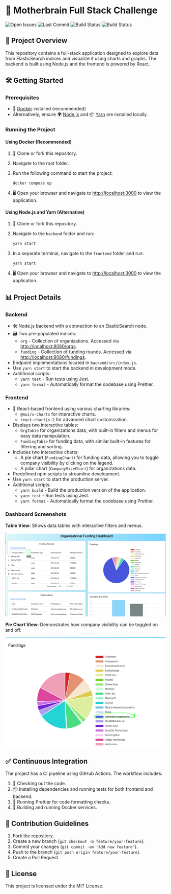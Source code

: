 # 🚀 Motherbrain Full Stack Challenge

![Open Issues](https://img.shields.io/github/issues/Jagoda11/Motherbrain?style=flat-square&color=orange)
![Last Commit](https://img.shields.io/github/last-commit/Jagoda11/Motherbrain/main?style=flat-square&color=blue)
![Build Status](https://github.com/Jagoda11/Motherbrain/actions/workflows/main.yml/badge.svg)
![Build Status](https://github.com/Jagoda11/Motherbrain/actions/workflows/npm-update.yml/badge.svg?branch=main)



## 📝 Project Overview

This repository contains a full-stack application designed to explore data from ElasticSearch indices and visualize it using charts and graphs. The backend is built using Node.js and the frontend is powered by React.

## 🛠️ Getting Started

### Prerequisites

- 🐳 [Docker](https://www.docker.com/) installed (recommended)
- Alternatively, ensure 🌍 [Node.js](https://nodejs.org/) and 📦 [Yarn](https://yarnpkg.com/) are installed locally.

### Running the Project

#### Using Docker (Recommended)

1. 📂 Clone or fork this repository.
2. Navigate to the root folder.
3. Run the following command to start the project:

   ```bash
   docker compose up
   ```

4. 🖥️ Open your browser and navigate to [http://localhost:3000](http://localhost:3000) to view the application.

#### Using Node.js and Yarn (Alternative)

1. 📂 Clone or fork this repository.
2. Navigate to the `backend` folder and run:

   ```bash
   yarn start
   ```

3. In a separate terminal, navigate to the `frontend` folder and run:

   ```bash
   yarn start
   ```

4. 🖥️ Open your browser and navigate to [http://localhost:3000](http://localhost:3000) to view the application.

## 📊 Project Details

### Backend

- 🛠️ Node.js backend with a connection to an ElasticSearch node.
- 🗃️ Two pre-populated indices:
  - `org` - Collection of organizations. Accessed via [http://localhost:8080/orgs](http://localhost:8080/orgs).
  - `funding` - Collection of funding rounds. Accessed via [http://localhost:8080/fundings](http://localhost:8080/fundings).
- Endpoint implementations located in `backend/src/index.js`.
- Use `yarn start` to start the backend in development mode.
- Additional scripts:
  - `yarn test` - Run tests using Jest.
  - `yarn format` - Automatically format the codebase using Prettier.

### Frontend

- 🎨 React-based frontend using various charting libraries:
  - `@mui/x-charts` for interactive charts.
  - `react-chartjs-2` for advanced chart customization.
- Displays two interactive tables:
  - `OrgTable` for organizations data, with built-in filters and menus for easy data manipulation.
  - `FundingTable` for funding data, with similar built-in features for filtering and sorting.
- Includes two interactive charts:
  - A pie chart (`FundingChart`) for funding data, allowing you to toggle company visibility by clicking on the legend.
  - A pillar chart (`CompanySizeChart`) for organizations data.
- Predefined npm scripts to streamline development.
- Use `yarn start` to start the production server.
- Additional scripts:
  - `yarn build` - Build the production version of the application.
  - `yarn test` - Run tests using Jest.
  - `yarn format` - Automatically format the codebase using Prettier.

### Dashboard Screenshots

**Table View:** Shows data tables with interactive filters and menus.

![Dashboard Table](assets/Dashboard-table.png)

**Pie Chart View:** Demonstrates how company visibility can be toggled on and off.

![Funding Pie Chart](assets/Funding-pie-chart.png)

## ✅ Continuous Integration

The project has a CI pipeline using GitHub Actions. The workflow includes:

1. 📂 Checking out the code.
2. 📦 Installing dependencies and running tests for both frontend and backend.
3. 🎨 Running Prettier for code formatting checks.
4. 🐳 Building and running Docker services.

## 🤝 Contribution Guidelines

1. Fork the repository.
2. Create a new branch (`git checkout -b feature/your-feature`).
3. Commit your changes (`git commit -am 'Add new feature'`).
4. Push to the branch (`git push origin feature/your-feature`).
5. Create a Pull Request.

## 📜 License

This project is licensed under the MIT License.
